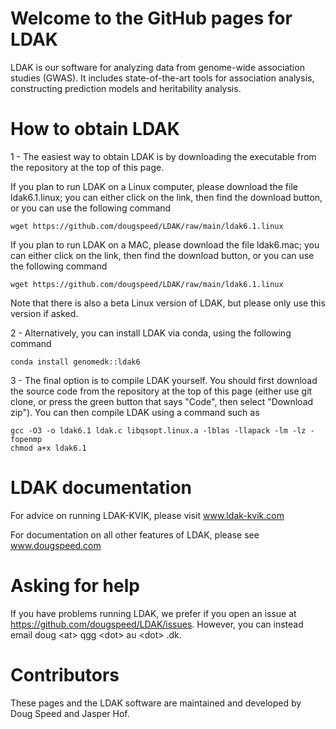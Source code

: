 # Welcome to the GitHub pages for LDAK

LDAK is our software for analyzing data from genome-wide association studies (GWAS). It includes state-of-the-art tools for association analysis, constructing prediction models and heritability analysis. 

# How to obtain LDAK

1 - The easiest way to obtain LDAK is by downloading the executable from the repository at the top of this page.

If you plan to run LDAK on a Linux computer, please download the file ldak6.1.linux; you can either click on the link, then find the download button, or you can use the following command

```
wget https://github.com/dougspeed/LDAK/raw/main/ldak6.1.linux
```

If you plan to run LDAK on a MAC, please download the file ldak6.mac; you can either click on the link, then find the download button, or you can use the following command

```
wget https://github.com/dougspeed/LDAK/raw/main/ldak6.1.linux
```
Note that there is also a beta Linux version of LDAK, but please only use this version if asked.

2 - Alternatively, you can install LDAK via conda, using the following command

```
conda install genomedk::ldak6
```

3 - The final option is to compile LDAK yourself. You should first download the source code from the repository at the top of this page (either use git clone, or press the green button that says "Code", then select "Download zip"). You can then compile LDAK using a command such as

```
gcc -O3 -o ldak6.1 ldak.c libqsopt.linux.a -lblas -llapack -lm -lz -fopenmp
chmod a+x ldak6.1
```

# LDAK documentation

For advice on running LDAK-KVIK, please visit www.ldak-kvik.com

For documentation on all other features of LDAK, please see www.dougspeed.com

# Asking for help

If you have problems running LDAK, we prefer if you open an issue at https://github.com/dougspeed/LDAK/issues. However, you can instead email doug \<at\> qgg \<dot\> au \<dot\> .dk.

# Contributors

These pages and the LDAK software are maintained and developed by Doug Speed and Jasper Hof.
